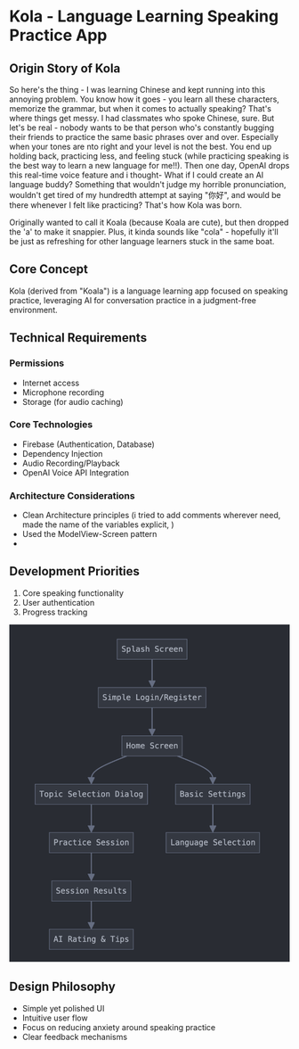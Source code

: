 # Kola - Language Learning Speaking Practice App

## Origin Story of Kola
So here's the thing - I was learning Chinese and kept running into this annoying problem. You know how it goes - you learn all these characters, memorize the grammar, but when it comes to actually speaking? That's where things get messy.
I had classmates who spoke Chinese, sure. But let's be real - nobody wants to be that person who's constantly bugging their friends to practice the same basic phrases over and over. Especially when your tones are nto right and your level is not the best. You end up holding back, practicing less, and feeling stuck (while practicing speaking is the best way to learn a new language for me!!).
Then one day, OpenAI drops this real-time voice feature and i thought- What if I could create an AI language buddy? Something that wouldn't judge my horrible pronunciation, wouldn't get tired of my hundredth attempt at saying "你好", and would be there whenever I felt like practicing?
That's how Kola was born. 

Originally wanted to call it Koala (because Koala are cute), but then dropped the 'a' to make it snappier. Plus, it kinda sounds like "cola" - hopefully it'll be just as refreshing for other language learners stuck in the same boat.
## Core Concept
Kola (derived from "Koala") is a language learning app focused on speaking practice, leveraging AI for conversation practice in a judgment-free environment.

## Technical Requirements

### Permissions
- Internet access
- Microphone recording
- Storage (for audio caching) 

### Core Technologies
- Firebase (Authentication, Database)
- Dependency Injection
- Audio Recording/Playback
- OpenAI Voice API Integration

### Architecture Considerations
- Clean Architecture principles (i tried to add comments wherever need, made the name of the variables explicit, )
- Used the ModelView-Screen pattern
-

## Development Priorities
1. Core speaking functionality
2. User authentication
3. Progress tracking


![FlowchartOfTheApp.png](picForMarkdown/flowchartOfTheApp.png)

## Design Philosophy
- Simple yet polished UI
- Intuitive user flow
- Focus on reducing anxiety around speaking practice
- Clear feedback mechanisms

